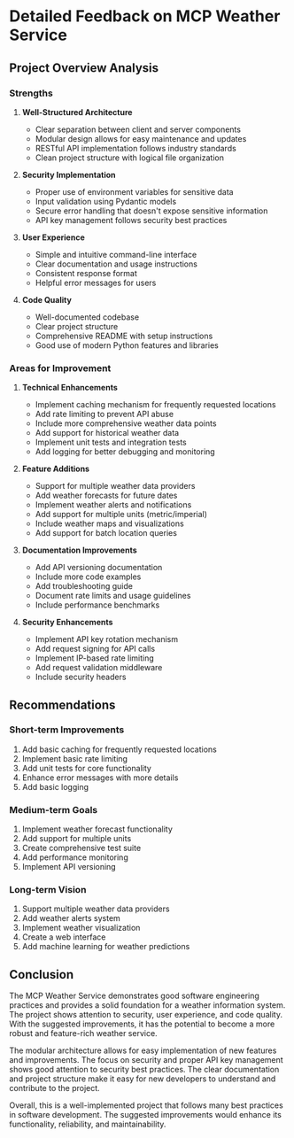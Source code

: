 # Detailed Feedback on MCP Weather Service

## Project Overview Analysis

### Strengths
1. **Well-Structured Architecture**
   - Clear separation between client and server components
   - Modular design allows for easy maintenance and updates
   - RESTful API implementation follows industry standards
   - Clean project structure with logical file organization

2. **Security Implementation**
   - Proper use of environment variables for sensitive data
   - Input validation using Pydantic models
   - Secure error handling that doesn't expose sensitive information
   - API key management follows security best practices

3. **User Experience**
   - Simple and intuitive command-line interface
   - Clear documentation and usage instructions
   - Consistent response format
   - Helpful error messages for users

4. **Code Quality**
   - Well-documented codebase
   - Clear project structure
   - Comprehensive README with setup instructions
   - Good use of modern Python features and libraries

### Areas for Improvement

1. **Technical Enhancements**
   - Implement caching mechanism for frequently requested locations
   - Add rate limiting to prevent API abuse
   - Include more comprehensive weather data points
   - Add support for historical weather data
   - Implement unit tests and integration tests
   - Add logging for better debugging and monitoring

2. **Feature Additions**
   - Support for multiple weather data providers
   - Add weather forecasts for future dates
   - Implement weather alerts and notifications
   - Add support for multiple units (metric/imperial)
   - Include weather maps and visualizations
   - Add support for batch location queries

3. **Documentation Improvements**
   - Add API versioning documentation
   - Include more code examples
   - Add troubleshooting guide
   - Document rate limits and usage guidelines
   - Include performance benchmarks

4. **Security Enhancements**
   - Implement API key rotation mechanism
   - Add request signing for API calls
   - Implement IP-based rate limiting
   - Add request validation middleware
   - Include security headers

## Recommendations

### Short-term Improvements
1. Add basic caching for frequently requested locations
2. Implement basic rate limiting
3. Add unit tests for core functionality
4. Enhance error messages with more details
5. Add basic logging

### Medium-term Goals
1. Implement weather forecast functionality
2. Add support for multiple units
3. Create comprehensive test suite
4. Add performance monitoring
5. Implement API versioning

### Long-term Vision
1. Support multiple weather data providers
2. Add weather alerts system
3. Implement weather visualization
4. Create a web interface
5. Add machine learning for weather predictions

## Conclusion

The MCP Weather Service demonstrates good software engineering practices and provides a solid foundation for a weather information system. The project shows attention to security, user experience, and code quality. With the suggested improvements, it has the potential to become a more robust and feature-rich weather service.

The modular architecture allows for easy implementation of new features and improvements. The focus on security and proper API key management shows good attention to security best practices. The clear documentation and project structure make it easy for new developers to understand and contribute to the project.

Overall, this is a well-implemented project that follows many best practices in software development. The suggested improvements would enhance its functionality, reliability, and maintainability. 